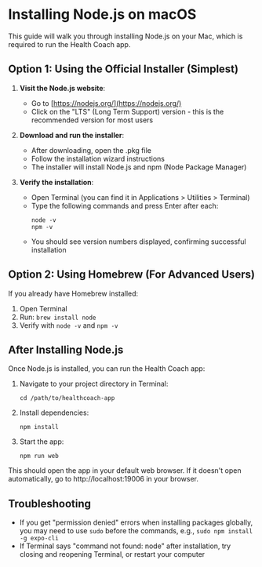 # Installing Node.js on macOS

This guide will walk you through installing Node.js on your Mac, which is required to run the Health Coach app.

## Option 1: Using the Official Installer (Simplest)

1. **Visit the Node.js website**:
   - Go to [https://nodejs.org/](https://nodejs.org/)
   - Click on the "LTS" (Long Term Support) version - this is the recommended version for most users

2. **Download and run the installer**:
   - After downloading, open the .pkg file
   - Follow the installation wizard instructions
   - The installer will install Node.js and npm (Node Package Manager)

3. **Verify the installation**:
   - Open Terminal (you can find it in Applications > Utilities > Terminal)
   - Type the following commands and press Enter after each:
     ```
     node -v
     npm -v
     ```
   - You should see version numbers displayed, confirming successful installation

## Option 2: Using Homebrew (For Advanced Users)

If you already have Homebrew installed:

1. Open Terminal
2. Run: `brew install node`
3. Verify with `node -v` and `npm -v`

## After Installing Node.js

Once Node.js is installed, you can run the Health Coach app:

1. Navigate to your project directory in Terminal:
   ```
   cd /path/to/healthcoach-app
   ```

2. Install dependencies:
   ```
   npm install
   ```

3. Start the app:
   ```
   npm run web
   ```

This should open the app in your default web browser. If it doesn't open automatically, go to http://localhost:19006 in your browser.

## Troubleshooting

- If you get "permission denied" errors when installing packages globally, you may need to use `sudo` before the commands, e.g., `sudo npm install -g expo-cli`
- If Terminal says "command not found: node" after installation, try closing and reopening Terminal, or restart your computer 